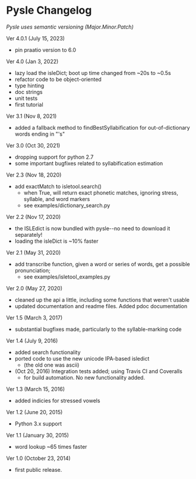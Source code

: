 
# Pysle Changelog

*Pysle uses semantic versioning (Major.Minor.Patch)*

Ver 4.0.1 (July 15, 2023)
- pin praatio version to 6.0

Ver 4.0 (Jan 3, 2022)
- lazy load the isleDict; boot up time changed from ~20s to ~0.5s
- refactor code to be object-oriented
- type hinting
- doc strings
- unit tests
- first tutorial

Ver 3.1 (Nov 8, 2021)
- added a fallback method to findBestSyllabification for out-of-dictionary words ending in "'s"

Ver 3.0 (Oct 30, 2021)
- dropping support for python 2.7
- some important bugfixes related to syllabification estimation

Ver 2.3 (Nov 18, 2020)
- add exactMatch to isletool.search()
    - when True, will return exact phonetic matches, ignoring stress, syllable, and word markers
    - see examples/dictionary_search.py

Ver 2.2 (Nov 17, 2020)
- the ISLEdict is now bundled with pysle--no need to download it separately!
- loading the isleDict is ~10% faster

Ver 2.1 (May 31, 2020)
- add transcribe function, given a word or series of words, get a possible pronunciation;
    - see examples/isletool_examples.py

Ver 2.0 (May 27, 2020)
- cleaned up the api a little, including some functions that weren't usable
- updated documentation and readme files.  Added pdoc documentation

Ver 1.5 (March 3, 2017)
- substantial bugfixes made, particularly to the syllable-marking code

Ver 1.4 (July 9, 2016)
- added search functionality
- ported code to use the new unicode IPA-based isledict
    - (the old one was ascii)
- (Oct 20, 2016) Integration tests added; using Travis CI and Coveralls
    - for build automation.  No new functionality added.

Ver 1.3 (March 15, 2016)
- added indicies for stressed vowels

Ver 1.2 (June 20, 2015)
- Python 3.x support

Ver 1.1 (January 30, 2015)
- word lookup ~65 times faster

Ver 1.0 (October 23, 2014)
- first public release.

